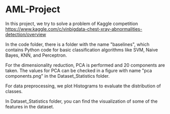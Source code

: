 # AML-Project

In this project, we try to solve a problem of Kaggle competition
https://www.kaggle.com/c/vinbigdata-chest-xray-abnormalities-detection/overview

In the code folder, there is a folder with the name "baselines", which contains Python code for basic classification algorithms like SVM, Naive Bayes, KNN, and Perceptron. 

For the dimensionality reduction, PCA is performed and 20 components are taken. The values for PCA can be checked in a figure with name "pca components.png" in the Dataset_Statistics folder.

For data preprocessing, we plot Histograms to evaluate the distribution of classes.

In Dataset_Statistics folder, you can find the visualization of some of the features in the dataset.
